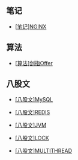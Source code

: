 ## 笔记

* [[笔记]NGINX](https://github.com/oriys/blog/blob/master/NGINX_NOTE.md)

## 算法 

* [[算法]剑指Offer](https://github.com/oriys/blog/blob/master/LCOF.md)

## 八股文

* [[八股文]MySQL](https://github.com/oriys/blog/blob/master/MYSQL.md)

* [[八股文]REDIS](https://github.com/oriys/blog/blob/master/REDIS.md)

* [[八股文]JVM](https://github.com/oriys/blog/blob/master/JVM.md)

* [[八股文]LOCK](https://github.com/oriys/blog/blob/master/LOCK.md)

* [[八股文]MULTITHREAD](https://github.com/oriys/blog/blob/master/MULTITHREAD.md)
